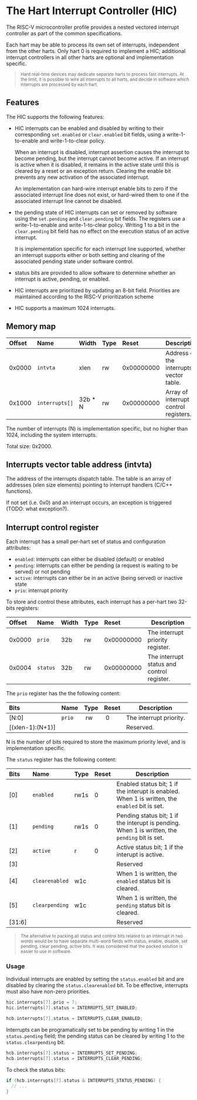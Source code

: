 # The Hart Interrupt Controller (HIC)

The RISC-V microcontroller profile provides a nested vectored interrupt controller as part of 
the common specifications.

Each hart may be able to process its own set of interrupts, independent from the other harts. 
Only hart 0 is required to implement a HIC; additional interrupt controllers in all other 
harts are optional and implementation specific.

> <sup>Hard real-time devices may dedicate separate harts to process fast interrupts. At the limit,
  it is possible to wire all interrupts to all harts, and decide in software which interrupts
  are processed by each hart.</sup>

## Features

The HIC supports the following features:

- HIC interrupts can be enabled and disabled by writing to their corresponding `set.enabled` or 
`clear.enabled` bit fields, using a write-1-to-enable and write-1-to-clear policy.

  When an interrupt is disabled, interrupt assertion causes the interrupt to become pending, but the interrupt 
cannot become active. If an interrupt is active when it is disabled, it remains in the active state until 
this is cleared by a reset or an exception return. Clearing the enable bit prevents any new activation of 
the associated interrupt.

  An implementation can hard-wire interrupt enable bits to zero if the associated interrupt line does not 
exist, or hard-wired them to one if the associated interrupt line cannot be disabled.

- the pending state of HIC interrupts can set or removed by software using 
the `set.pending` and `clear.pending` bit fields. The registers use a write-1-to-enable and 
write-1-to-clear policy. Writing 1 to a bit in the `clear.pending` bit field has no effect on the 
execution status of an active interrupt.

  It is implementation specific for each interrupt line supported, whether an interrupt supports either or both 
setting and clearing of the associated pending state under software control.

- status bits are provided to allow software to determine whether an interrupt is active, pending, or enabled.
- HIC interrupts are prioritized by updating an 8-bit field. Priorities are maintained according to the RISC-V 
prioritization scheme
- HIC supports a maximum 1024 interrupts.

## Memory map

| Offset | Name | Width | Type | Reset | Description |
|:-------|:-----|:------|:-----|:------|-------------|
| 0x0000 | `intvta` | xlen | rw | 0x00000000 | Address of the interrupts vector table. |
| 0x1000 | `interrupts[]` | 32b * N | rw | 0x00000000 | Array of interrupt control registers. |

The number of interrupts (N) is implementation specific, but no higher than 1024, including the system interrupts.

Total size: 0x2000.

## Interrupts vector table address (intvta)

The address of the interrupts dispatch table. The table is an array of addresses (xlen size elements) pointing to interrupt handlers (C/C++ functions).

If not set (i.e. 0x0) and an interrupt occurs, an exception is triggered (TODO: what exception?).

## Interrupt control register

Each interrupt has a small per-hart set of status and configuration attributes:

* `enabled`: interrupts can either be disabled (default) or enabled 
* `pending`: interrupts can either be pending (a request is waiting to be served) or not
pending
* `active`: interrupts can either be in an active (being served) or inactive state
* `prio`: interrupt priority

To store and control these attributes, each interrupt has a per-hart two 32-bits registers:

| Offset | Name | Width | Type | Reset | Description |
|:-------|:-----|:------|:-----|:------|-------------|
| 0x0000 | `prio` | 32b | rw | 0x00000000 | The interrupt priority register. |
| 0x0004 | `status` | 32b | rw | 0x00000000 | The interrupt status and control register. |

The `prio` register has the the following content:

| Bits | Name | Type | Reset | Description |
|:-----|:-----|:-----|:------|-------------|
| [N:0] | `prio` | rw | 0 | The interrupt priority. |
| [(xlen-1):(N+1)] | | | | Reserved. |

N is the number of bits required to store the maximum priority level, and is implementation 
specific.

The `status` register has the following content: 

| Bits | Name | Type | Reset | Description |
|:-----|:-----|:-----|:------|-------------|
| [0] | `enabled` | rw1s | 0 | Enabled status bit; 1 if the interupt is enabled.<br>When 1 is written, the `enabled` bit is set. |
| [1] | `pending` | rw1s | 0 | Pending status bit; 1 if the interupt is pending.<br>When 1 is written, the `pending` bit is set. |
| [2] | `active` | r | 0 | Active status bit; 1 if the interupt is active. | 
| [3] |||| Reserved |
| [4] | `clearenabled` | w1c | | When 1 is written, the `enabled` status bit is cleared. |
| [5] | `clearpending` | w1c | | When 1 is written, the `pending` status bit is cleared. |
| [31:6] |||| Reserved |

> <sup>The alternative to packing all status and control bits related to an interrupt 
  in two words would be to have separate multi-word fields with status, enable, disable,
  set pending, clear pending, active bits. It was considered that the packed solution
  is easier to use in software.</sup>
  
### Usage

Individual interrupts are enabled by setting the `status.enabled` bit and are disabled by clearing the `status.clearenabled` bit. To be effective, interrupts must also have non-zero priorities.

```c
hic.interrupts[7].prio = 7;
hic.interrupts[7].status = INTERRUPTS_SET_ENABLED;

hcb.interrupts[7].status = INTERRUPTS_CLEAR_ENABLED;
```

Interrupts can be programatically set to be pending by writing 1 in the `status.pending` field; the pending status can be cleared by writing 1 to the `status.clearpending` bit.

```c
hcb.interrupts[7].status = INTERRUPTS_SET_PENDING;
hcb.interrupts[7].status = INTERRUPTS_CLEAR_PENDING;
```

To check the status bits:

```c
if (hcb.interrupts[7].status & INTERRUPTS_STATUS_PENDING) {
  // ...
}
```
